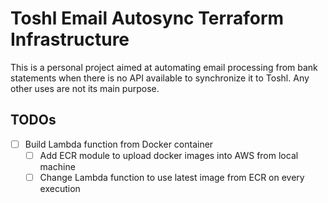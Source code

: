 # Toshl Email Autosync Terraform Infrastructure

This is a personal project aimed at automating email processing from bank statements when
there is no API available to synchronize it to Toshl. Any other uses are not its main purpose.

## TODOs

- [ ] Build Lambda function from Docker container
  - [ ] Add ECR module to upload docker images into AWS from local machine
  - [ ] Change Lambda function to use latest image from ECR on every execution

